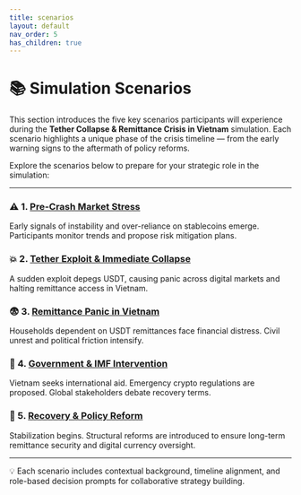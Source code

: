 ```yaml
---
title: scenarios
layout: default
nav_order: 5
has_children: true
---
```


# 📚 Simulation Scenarios

This section introduces the five key scenarios participants will experience during the **Tether Collapse & Remittance Crisis in Vietnam** simulation. Each scenario highlights a unique phase of the crisis timeline — from the early warning signs to the aftermath of policy reforms.

Explore the scenarios below to prepare for your strategic role in the simulation:

---

### ⚠️ 1. [Pre-Crash Market Stress](pre-crash.md)
Early signals of instability and over-reliance on stablecoins emerge. Participants monitor trends and propose risk mitigation plans.

### 💥 2. [Tether Exploit & Immediate Collapse](exploit-collapse.md)
A sudden exploit depegs USDT, causing panic across digital markets and halting remittance access in Vietnam.

### 😨 3. [Remittance Panic in Vietnam](remittance-panic.md)
Households dependent on USDT remittances face financial distress. Civil unrest and political friction intensify.

### 🧩 4. [Government & IMF Intervention](gov-response.md)
Vietnam seeks international aid. Emergency crypto regulations are proposed. Global stakeholders debate recovery terms.

### 🌱 5. [Recovery & Policy Reform](recovery-reform.md)
Stabilization begins. Structural reforms are introduced to ensure long-term remittance security and digital currency oversight.

---

💡 Each scenario includes contextual background, timeline alignment, and role-based decision prompts for collaborative strategy building.
